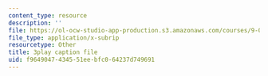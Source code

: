 ```yaml
---
content_type: resource
description: ''
file: https://ol-ocw-studio-app-production.s3.amazonaws.com/courses/9-00sc-introduction-to-psychology-fall-2011/f9649047434551eebfc064237d749691_lanmHS0JwYI.vtt
file_type: application/x-subrip
resourcetype: Other
title: 3play caption file
uid: f9649047-4345-51ee-bfc0-64237d749691
---
```

